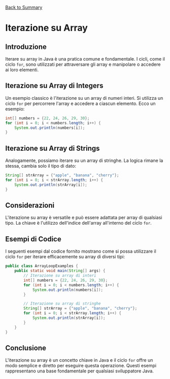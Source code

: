 [Back to Summary](../Summary.md)

# Iterazione su Array

## Introduzione
Iterare su array in Java è una pratica comune e fondamentale. I cicli, come il ciclo `for`, sono utilizzati per attraversare gli array e manipolare o accedere ai loro elementi.

## Iterazione su Array di Integers
Un esempio classico è l'iterazione su un array di numeri interi. Si utilizza un ciclo `for` per percorrere l'array e accedere a ciascun elemento. Ecco un esempio:

```java
int[] numbers = {22, 24, 26, 29, 30};
for (int i = 0; i < numbers.length; i++) {
    System.out.println(numbers[i]);
}
```

## Iterazione su Array di Strings
Analogamente, possiamo iterare su un array di stringhe. La logica rimane la stessa, cambia solo il tipo di dato:

```java
String[] strArray = {"apple", "banana", "cherry"};
for (int i = 0; i < strArray.length; i++) {
    System.out.println(strArray[i]);
}
```

## Considerazioni
L'iterazione su array è versatile e può essere adattata per array di qualsiasi tipo. La chiave è l'utilizzo dell'indice dell'array all'interno del ciclo `for`.

## Esempi di Codice
I seguenti esempi dal codice fornito mostrano come si possa utilizzare il ciclo `for` per iterare efficacemente su array di diversi tipi:

```java
public class ArrayLoopExamples {
    public static void main(String[] args) {
        // Iterazione su array di interi
        int[] numbers = {22, 24, 26, 29, 30};
        for (int i = 0; i < numbers.length; i++) {
            System.out.println(numbers[i]);
        }

        // Iterazione su array di stringhe
        String[] strArray = {"apple", "banana", "cherry"};
        for (int i = 0; i < strArray.length; i++) {
            System.out.println(strArray[i]);
        }
    }
}
```

## Conclusione
L'iterazione su array è un concetto chiave in Java e il ciclo `for` offre un modo semplice e diretto per eseguire questa operazione. Questi esempi rappresentano una base fondamentale per qualsiasi sviluppatore Java.
